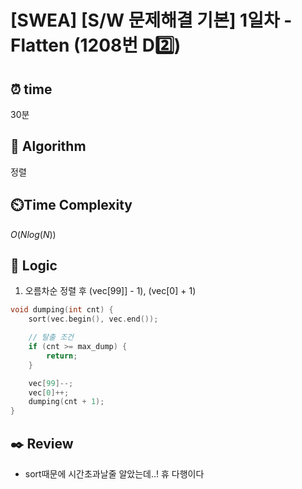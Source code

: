 # [SWEA] [S/W 문제해결 기본] 1일차 - Flatten (1208번 D2️⃣)

## ⏰  **time**

30분

## :pushpin: **Algorithm**

정렬

## ⏲️**Time Complexity**

$O(Nlog(N))$

## :round_pushpin: **Logic**
1. 오름차순 정렬 후 (vec[99]] - 1), (vec[0] + 1)
```cpp
void dumping(int cnt) {
    sort(vec.begin(), vec.end());

    // 탈출 조건
    if (cnt >= max_dump) {
        return;
    }

    vec[99]--;
    vec[0]++;
    dumping(cnt + 1);
}
```

## :black_nib: **Review**
- sort때문에 시간초과날줄 알았는데..! 휴 다행이다
